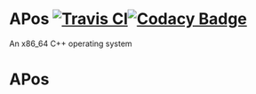 # APos [![Travis CI](https://travis-ci.com/Ashwin-Paudel/APos.svg?branch=main)](https://travis-ci.com/Ashwin-Paudel/APos.svg?branch=main)[![Codacy Badge](https://app.codacy.com/project/badge/Grade/b59d95f0d46249b9b5428d132937fd73)](https://www.codacy.com/gh/Ashwin-Paudel/APos/dashboard?utm_source=github.com&amp;utm_medium=referral&amp;utm_content=Ashwin-Paudel/APos&amp;utm_campaign=Badge_Grade)


An x86_64 C++ operating system


# APos
